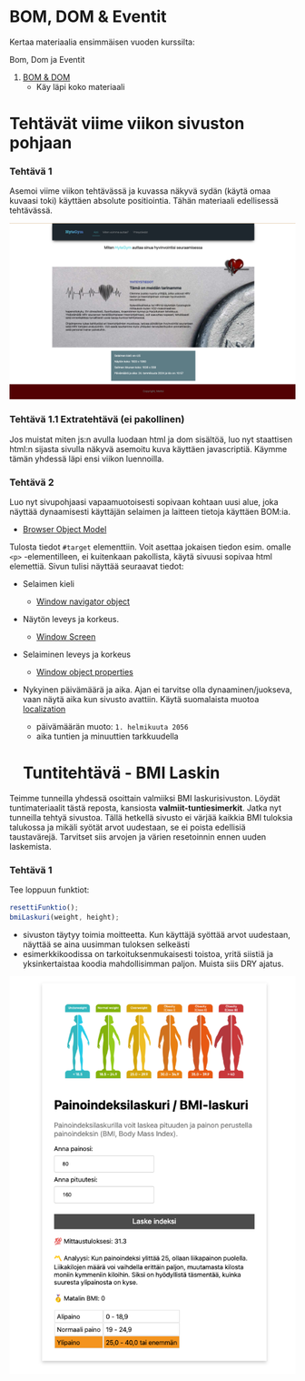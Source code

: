 # BOM, DOM & Eventit

Kertaa materiaalia ensimmäisen vuoden kurssilta:

Bom, Dom ja Eventit

1. [BOM & DOM](https://github.com/ilkkamtk/JavaScript-english/blob/main/BOM-DOM-event.md)
   - Käy läpi koko materiaali

# Tehtävät viime viikon sivuston pohjaan

### Tehtävä 1

Asemoi viime viikon tehtävässä ja kuvassa näkyvä sydän (käytä omaa kuvaasi toki) käyttäen absolute positiointia. Tähän materiaali edellisessä tehtävässä.

![image](images/vk2-tehtava.png)

### Tehtävä 1.1 Extratehtävä (ei pakollinen)

Jos muistat miten js:n avulla luodaan html ja dom sisältöä, luo nyt staattisen html:n sijasta sivulla näkyvä asemoitu kuva käyttäen javascriptiä. Käymme tämän yhdessä läpi ensi viikon luennoilla.

### Tehtävä 2

Luo nyt sivupohjaasi vapaamuotoisesti sopivaan kohtaan uusi alue, joka näyttää dynaamisesti käyttäjän selaimen ja laitteen tietoja käyttäen BOM:ia.

- [Browser Object Model](https://www.w3schools.com/js/js_window.asp)

Tulosta tiedot `#target` elementtiin. Voit asettaa jokaisen tiedon esim. omalle `<p>` -elementilleen, ei kuitenkaan pakollista, käytä sivuusi sopivaa html elemettiä. Sivun tulisi näyttää seuraavat tiedot:

- Selaimen kieli

  - [Window navigator object](https://www.w3schools.com/jsref/obj_navigator.asp)

- Näytön leveys ja korkeus.

  - [Window Screen](https://www.w3schools.com/jsref/obj_screen.asp)

- Selaiminen leveys ja korkeus

  - [Window object properties](https://www.w3schools.com/jsref/obj_window.asp)

- Nykyinen päivämäärä ja aika. Ajan ei tarvitse olla dynaaminen/juokseva, vaan näytä aika kun sivusto avattiin. Käytä suomalaista muotoa [localization](https://developer.mozilla.org/en-US/docs/Web/JavaScript/Reference/Global_Objects/Date/toLocaleDateString)

  - päivämäärän muoto: `1. helmikuuta 2056`
  - aika tuntien ja minuuttien tarkkuudella

  # Tuntitehtävä - BMI Laskin

Teimme tunneilla yhdessä osoittain valmiiksi BMI laskurisivuston. Löydät tuntimateriaalit tästä reposta, kansiosta **valmiit-tuntiesimerkit**. Jatka nyt tunneilla tehtyä sivustoa. Tällä hetkellä sivusto ei värjää kaikkia BMI tuloksia talukossa ja mikäli syötät arvot uudestaan, se ei poista edellisiä taustavärejä. Tarvitset siis arvojen ja värien resetoinnin ennen uuden laskemista.

### Tehtävä 1

Tee loppuun funktiot:

```js
resettiFunktio();
bmiLaskuri(weight, height);
```

- sivuston täytyy toimia moitteetta. Kun käyttäjä syöttää arvot uudestaan, näyttää se aina uusimman tuloksen selkeästi
- esimerkkikoodissa on tarkoituksenmukaisesti toistoa, yritä siistiä ja yksinkertaistaa koodia mahdollisimman paljon. Muista siis DRY ajatus.

![image](images/bmi.png)
